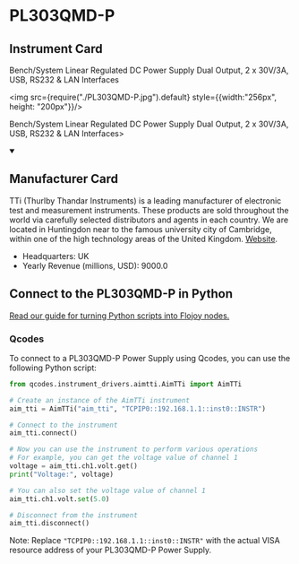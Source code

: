 
# PL303QMD-P

## Instrument Card

<div className="flex">

<div>

Bench/System Linear Regulated DC Power Supply Dual Output, 2 x 30V/3A, USB, RS232 & LAN Interfaces

</div>

<img src={require("./PL303QMD-P.jpg").default} style={{width:"256px", height: "200px"}}/>

</div>

Bench/System Linear Regulated DC Power Supply Dual Output, 2 x 30V/3A, USB, RS232 & LAN Interfaces>

<details open>
<summary><h2>Manufacturer Card</h2></summary>

TTi (Thurlby Thandar Instruments) is a leading manufacturer of electronic test and measurement instruments. These products are sold throughout the world via carefully selected distributors and agents in each country. We are located in Huntingdon near to the famous university city of Cambridge, within one of the high technology areas of the United Kingdom. <a href="https://www.aimtti.com/">Website</a>.

<ul>
  <li>Headquarters: UK</li>
  <li>Yearly Revenue (millions, USD): 9000.0</li>
</ul>
</details>

## Connect to the PL303QMD-P in Python

[Read our guide for turning Python scripts into Flojoy nodes.](https://docs.flojoy.ai/custom-nodes/creating-custom-node/)


### Qcodes

To connect to a PL303QMD-P Power Supply using Qcodes, you can use the following Python script:

```python
from qcodes.instrument_drivers.aimtti.AimTTi import AimTTi

# Create an instance of the AimTTi instrument
aim_tti = AimTTi("aim_tti", "TCPIP0::192.168.1.1::inst0::INSTR")

# Connect to the instrument
aim_tti.connect()

# Now you can use the instrument to perform various operations
# For example, you can get the voltage value of channel 1
voltage = aim_tti.ch1.volt.get()
print("Voltage:", voltage)

# You can also set the voltage value of channel 1
aim_tti.ch1.volt.set(5.0)

# Disconnect from the instrument
aim_tti.disconnect()
```

Note: Replace `"TCPIP0::192.168.1.1::inst0::INSTR"` with the actual VISA resource address of your PL303QMD-P Power Supply.

